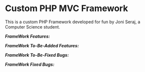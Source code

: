 #  **Custom PHP MVC Framework** #

This is a custom PHP Framework developed for fun by Joni Seraj, a Computer Science student.

***FrameWork Features:***

***FrameWork To-Be-Added Features:***

***FrameWork To-Be-Fixed Bugs:***

***FrameWork Fixed Bugs:***